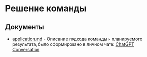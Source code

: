 # Решение команды

## Документы
- [application.md](./application.md) - Описание подхода команды и планируемого результата, было сформировано в личном чате: [ChatGPT Conversation](https://chatgpt.com/c/68cc3e81-26ec-832d-9e76-dfae1eca5544)

